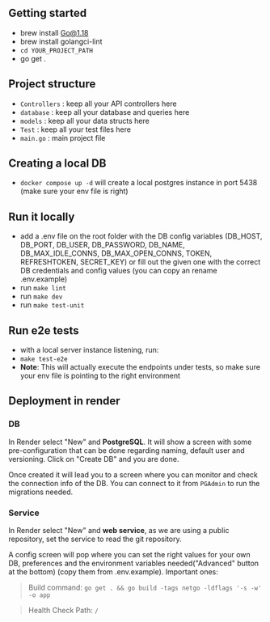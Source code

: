 ## Getting started

- brew install Go@1.18
- brew install golangci-lint
- `cd YOUR_PROJECT_PATH`
- go get .

## Project structure

- `Controllers` : keep all your API controllers here
- `database` : keep all your database and queries here
- `models` : keep all your data structs here
- `Test` : keep all your test files here
- `main.go` : main project file

## Creating a local DB

- `docker compose up -d` will create a local postgres instance in port 5438 (make sure your env file is right)

## Run it locally

- add a .env file on the root folder with the DB config variables (DB_HOST, DB_PORT, DB_USER, DB_PASSWORD, DB_NAME, DB_MAX_IDLE_CONNS, DB_MAX_OPEN_CONNS, TOKEN, REFRESHTOKEN, SECRET_KEY) or fill out the given one with the correct DB credentials and config values (you can copy an rename .env.example)
- run `make lint`
- run `make dev`
- run `make test-unit`

## Run e2e tests

- with a local server instance listening, run:
- `make test-e2e`
- **Note**: This will actually execute the endpoints under tests, so make sure your env file is pointing to the right environment

## Deployment in render

### DB

In Render select "New" and **PostgreSQL**. It will show a screen with some pre-configuration that can be done regarding naming, default user and versioning. Click on "Create DB" and you are done.

Once created it will lead you to a screen where you can monitor and check the connection info of the DB. You can connect to it from `PGAdmin` to run the migrations needed.

### Service

In Render select "New" and **web service**, as we are using a public repository, set the service to read the git repository.

A config screen will pop where you can set the right values for your own DB, preferences and the environment variables needed("Advanced" button at the bottom) (copy them from .env.example). Important ones:

> Build command: `go get . && go build -tags netgo -ldflags '-s -w' -o app`

> Health Check Path: `/`
